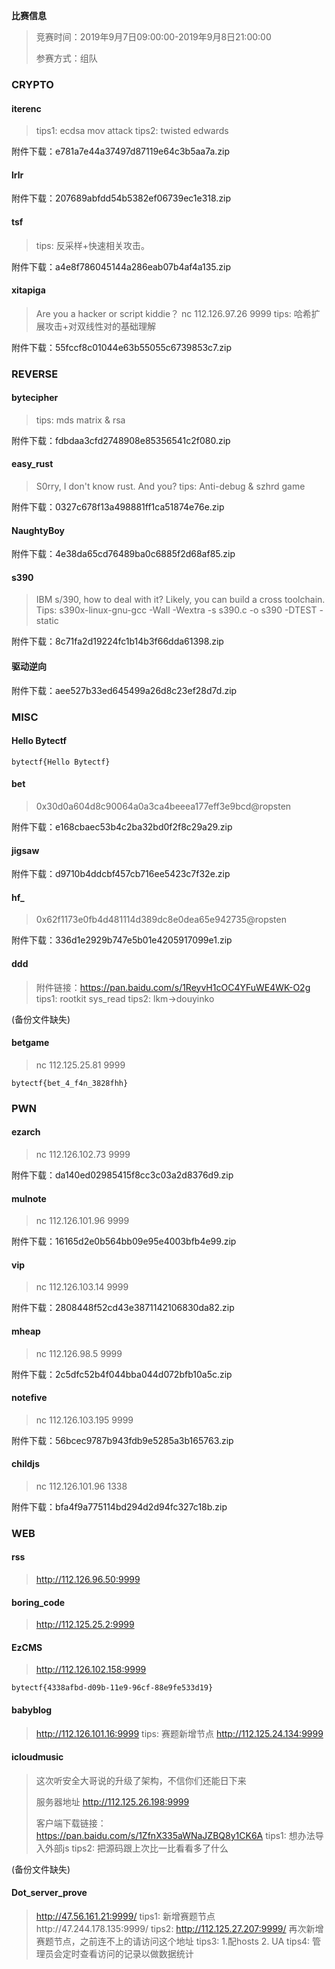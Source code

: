**比赛信息**

> 竞赛时间：2019年9月7日09:00:00-2019年9月8日21:00:00
>
> 参赛方式：组队



### CRYPTO
#### iterenc

> tips1: ecdsa mov attack
> tips2: twisted edwards

附件下载：e781a7e44a37497d87119e64c3b5aa7a.zip



#### lrlr

附件下载：207689abfdd54b5382ef06739ec1e318.zip



#### tsf

> tips: 反采样+快速相关攻击。

附件下载：a4e8f786045144a286eab07b4af4a135.zip



#### xitapiga

> Are you a hacker or script kiddie？
> nc 112.126.97.26 9999
> tips: 哈希扩展攻击+对双线性对的基础理解

附件下载：55fccf8c01044e63b55055c6739853c7.zip




### REVERSE

#### bytecipher

> tips: mds matrix & rsa

附件下载：fdbdaa3cfd2748908e85356541c2f080.zip



#### easy_rust

> S0rry, I don't know rust. And you?
> tips: Anti-debug & szhrd game

附件下载：0327c678f13a498881ff1ca51874e76e.zip



#### NaughtyBoy

附件下载：4e38da65cd76489ba0c6885f2d68af85.zip



#### s390

> IBM s/390, how to deal with it? Likely, you can build a cross toolchain. Tips: s390x-linux-gnu-gcc -Wall -Wextra -s s390.c -o s390 -DTEST -static

附件下载：8c71fa2d19224fc1b14b3f66dda61398.zip



#### 驱动逆向

附件下载：aee527b33ed645499a26d8c23ef28d7d.zip



### MISC

#### Hello Bytectf

```
bytectf{Hello Bytectf}
```



#### bet

> 0x30d0a604d8c90064a0a3ca4beeea177eff3e9bcd@ropsten

附件下载：e168cbaec53b4c2ba32bd0f2f8c29a29.zip



#### jigsaw

附件下载：d9710b4ddcbf457cb716ee5423c7f32e.zip



#### hf_

> 0x62f1173e0fb4d481114d389dc8e0dea65e942735@ropsten

附件下载：336d1e2929b747e5b01e4205917099e1.zip



#### ddd

> 附件链接：https://pan.baidu.com/s/1ReyvH1cOC4YFuWE4WK-O2g
> tips1: rootkit sys_read
> tips2: lkm->douyinko

(备份文件缺失)



#### betgame

> nc 112.125.25.81 9999

```
bytectf{bet_4_f4n_3828fhh}
```



### PWN

#### ezarch

> nc 112.126.102.73 9999

附件下载：da140ed02985415f8cc3c03a2d8376d9.zip



#### mulnote

> nc 112.126.101.96 9999

附件下载：16165d2e0b564bb09e95e4003bfb4e99.zip



#### vip

> nc 112.126.103.14 9999

附件下载：2808448f52cd43e3871142106830da82.zip



#### mheap

> nc 112.126.98.5 9999

附件下载：2c5dfc52b4f044bba044d072bfb10a5c.zip



#### notefive

> nc 112.126.103.195 9999

附件下载：56bcec9787b943fdb9e5285a3b165763.zip



#### childjs

> nc 112.126.101.96 1338

附件下载：bfa4f9a775114bd294d2d94fc327c18b.zip



### WEB

#### rss

> http://112.126.96.50:9999



#### boring_code

> http://112.125.25.2:9999



#### EzCMS

> http://112.126.102.158:9999

```
bytectf{4338afbd-d09b-11e9-96cf-88e9fe533d19}
```



#### babyblog

> http://112.126.101.16:9999
> tips: 赛题新增节点 http://112.125.24.134:9999



#### icloudmusic

> 这次听安全大哥说的升级了架构，不信你们还能日下来
>
> 服务器地址 http://112.125.26.198:9999 
>
> 客户端下载链接： https://pan.baidu.com/s/1ZfnX335aWNaJZBQ8y1CK6A
> tips1: 想办法导入外部js
> tips2: 把源码跟上次比一比看看多了什么

(备份文件缺失)



#### Dot_server_prove

> http://47.56.161.21:9999/
> tips1: 新增赛题节点http://47.244.178.135:9999/
> tips2: http://112.125.27.207:9999/ 再次新增赛题节点，之前连不上的请访问这个地址
> tips3: 1.配hosts 2. UA
> tips4: 管理员会定时查看访问的记录以做数据统计
